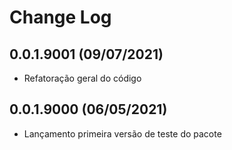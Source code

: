 Change Log
==========

0.0.1.9001 (09/07/2021)
------------------
- Refatoração geral do código


0.0.1.9000 (06/05/2021)
------------------
- Lançamento primeira versão de teste do pacote
